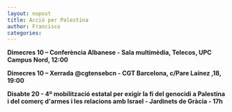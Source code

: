```yaml
---
layout: nopost
title: Acció per Palestina
author: Francisco
categories: 
---
```


**Dimecres 10 – Conferència Albanese - Sala multimèdia, Telecos, UPC Campus Nord, 12:00**

**Dimecres 10 – Xerrada @cgtensebcn - CGT Barcelona, c/Pare Laínez ,18, 19:00**

**Disabte 20 - 4º mobilització estatal per exigir la fi del genocidi a Palestina i del comerç d'armes i les relacions amb Israel - Jardinets de Gràcia - 17h**
